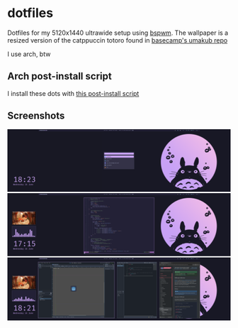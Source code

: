 # dotfiles
Dotfiles for my 5120x1440 ultrawide setup using [bspwm](https://github.com/baskerville/bspwm).
The wallpaper is a resized version of the catppuccin totoro found in [basecamp's umakub repo](https://github.com/basecamp/omakub/blob/master/backgrounds/catppuccintotoro.png)


I use arch, btw


## Arch post-install script
I install these dots with [this post-install script](https://github.com/danielelisenberg/arch-post-install)


## Screenshots
![screenshot: rofi](img/example_desktop_rofi.png)
![screenshot: nvim](img/example_desktop_nvim.png)
![screenshot: godot](img/example_desktop_godot.png)
